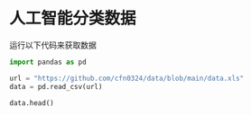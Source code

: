# 人工智能分类数据
运行以下代码来获取数据
```py
import pandas as pd

url = "https://github.com/cfn0324/data/blob/main/data.xls"
data = pd.read_csv(url)

data.head()
```